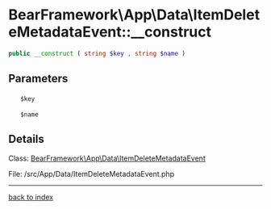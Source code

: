# BearFramework\App\Data\ItemDeleteMetadataEvent::__construct

```php
public __construct ( string $key , string $name )
```

## Parameters

&nbsp;&nbsp;&nbsp;&nbsp;&nbsp;&nbsp;`$key`

&nbsp;&nbsp;&nbsp;&nbsp;&nbsp;&nbsp;`$name`

## Details

Class: [BearFramework\App\Data\ItemDeleteMetadataEvent](bearframework.app.data.itemdeletemetadataevent.class.md)

File: /src/App/Data/ItemDeleteMetadataEvent.php

---

[back to index](index.md)

